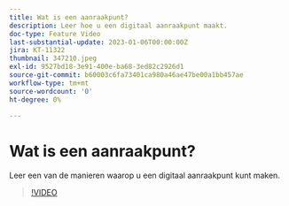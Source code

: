 ```yaml
---
title: Wat is een aanraakpunt?
description: Leer hoe u een digitaal aanraakpunt maakt.
doc-type: Feature Video
last-substantial-update: 2023-01-06T00:00:00Z
jira: KT-11322
thumbnail: 347210.jpeg
exl-id: 9527bd18-3e91-400e-ba68-3ed82c2926d1
source-git-commit: b60003c6fa73401ca980a46ae47be00a1bb457ae
workflow-type: tm+mt
source-wordcount: '0'
ht-degree: 0%

---
```


# Wat is een aanraakpunt?

Leer een van de manieren waarop u een digitaal aanraakpunt kunt maken.

>[!VIDEO](https://video.tv.adobe.com/v/347210/?quality=12&learn=on)
